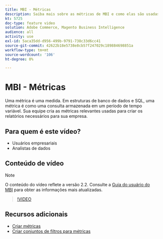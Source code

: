 ```yaml
---
title: MBI - Métricas
description: Saiba mais sobre as métricas de MBI e como elas são usadas para criar relatórios.
kt: 5725
doc-type: feature video
solution: Adobe Commerce, Magento Business Intelligence
audience: all
activity: use
exl-id: 5aca35dd-d956-499b-9791-738c33d6cc41
source-git-commit: 42622b18e5738e8cb57f247029c189884698851a
workflow-type: tm+mt
source-wordcount: '106'
ht-degree: 0%

---
```


# MBI - Métricas

Uma métrica é uma medida. Em estruturas de banco de dados e SQL, uma métrica é como uma consulta armazenada em um período de tempo variável. Sua equipe cria as métricas relevantes usadas para criar os relatórios necessários para sua empresa.

## Para quem é este vídeo?

- Usuários empresariais
- Analistas de dados

## Conteúdo de vídeo

>[!NOTE]
>
>O conteúdo do vídeo reflete a versão 2.2. Consulte a [Guia do usuário do MBI](https://docs.magento.com/mbi/) para obter as informações mais atualizadas.

>[!VIDEO](https://video.tv.adobe.com/v/35980?quality=12&learn=on)

## Recursos adicionais

- [Criar métricas](https://docs.magento.com/mbi/data-user/reports/ess-manage-data-metrics.html)
- [Criar conjuntos de filtros para métricas](https://docs.magento.com/mbi/data-user/reports/ess-manage-data-filters.html)
